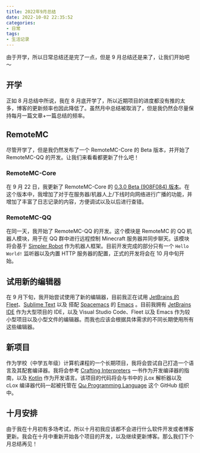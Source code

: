 ```yaml
---
title: 2022年9月总结
date: 2022-10-02 22:35:52
categories:
- 日常
tags:
- 生活记录
---
```


由于开学，所以日常总结还是完了一点，但是 9 月总结还是来了，让我们开始吧～

<!-- more -->

## 开学

正如 8 月总结中所说，我在 8 月底开学了，所以近期项目的进度都没有推的太多，博客的更新频率也因此降低了。虽然月中总结被取消了，但是我仍然会尽量保持每月一篇文章+一篇总结的频率。

## RemoteMC

尽管开学了，但是我仍然发布了一个 RemoteMC-Core 的 Beta 版本，并开始了 RemoteMC-QQ 的开发。让我们来看看都更新了什么吧！

### RemoteMC-Core

在 9 月 22 日，我更新了 RemoteMC-Core 的 [0.3.0 Beta (908F084) 版本](https://github.com/iXORTech/RemoteMC-Core/releases/tag/v0.3.0-beta)。在这个版本中，我增加了对于在服务器/机器人上/下线时向网络进行广播的功能，并增加了丰富了日志记录的内容，方便调试以及以后进行查错。

### RemoteMC-QQ

在同一天，我开始了 RemoteMC-QQ 的开发。这个模块是 RemoteMC 的 QQ 机器人模块，用于在 QQ 群中进行远程控制 Minecraft 服务器并同步聊天。该模块将会基于 [Simpler Robot](https://simbot.forte.love) 作为机器人框架。目前开发完成的部分只有一个 `Hello World!` 监听器以及内置 HTTP 服务器的配置，正式的开发将会在 10 月中旬开始。

## 试用新的编辑器

在 9 月下旬，我开始尝试使用了新的编辑器，目前我正在试用 [JetBrains 的 Fleet](https://www.jetbrains.com/fleet/)、[Sublime Text](https://www.sublimetext.com) 以及 搭配 [Spacemacs](https://develop.spacemacs.org/) 的 [Emacs](https://www.gnu.org/software/emacs/) 。目前我拥有 [JetBrains IDE](https://www.jetbrains.com/products.html) 作为大型项目的 IDE，以及 Visual Studio Code、Fleet 以及 Emacs 作为较小型项目以及小型文件的编辑器。而我也应该会根据具体需求的不同长期使用所有这些编辑器。

## 新项目

作为学校（中学五年级）计算机课程的一个长期项目，我将会尝试自己打造一个语言及其配套编译器。我将会参考 [Crafting Interpreters](http://www.craftinginterpreters.com/contents.html) 一书作为开发编译器的指南，以及 [Kotlin](https://kotlinlang.org/) 作为开发语言。该项目的代码将会与书中的 jLox 解析器以及 cLox 编译器代码一起被托管在 [Qω Programming Language](https://github.com/QomegaLang) 这个 GitHub 组织中。

## 十月安排

由于我在十月初有多场考试，所以十月初我应该都不会进行什么软件开发或者博客更新。我会在十月中重新开始各个项目的开发，以及继续更新博客。那么我们下个月总结再见！
